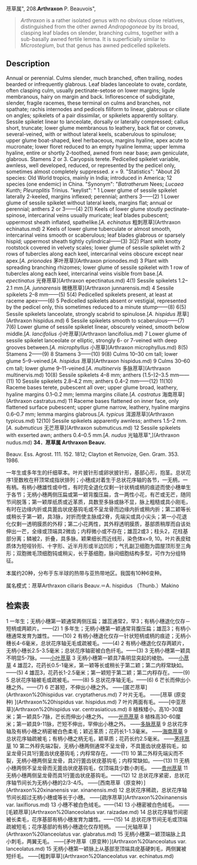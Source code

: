 荩草属",
208.**Arthraxon** P. Beauvois",

> *Arthraxon* is a rather isolated genus with no obvious close relatives, distinguished from the other awned *Andropogoneae* by its broad, clasping leaf blades on slender, branching culms, together with a sub-basally awned fertile lemma. It is superficially similar to *Microstegium*, but that genus has awned pedicelled spikelets.

## Description
Annual or perennial. Culms slender, much branched, often trailing, nodes bearded or infrequently glabrous. Leaf blades lanceolate to ovate, cordate, often clasping culm, usually pectinate-setose on lower margins; ligule membranous, hairy on margin and back. Inflorescence of subdigitate, slender, fragile racemes, these terminal on culms and branches, not spathate; rachis internodes and pedicels filiform to linear, glabrous or ciliate on angles; spikelets of a pair dissimilar, or spikelets apparently solitary. Sessile spikelet linear to lanceolate, dorsally or laterally compressed; callus short, truncate; lower glume membranous to leathery, back flat or convex, several-veined, with or without lateral keels, scaberulous to spinulose; upper glume boat-shaped, keel herbaceous, margins hyaline, apex acute to mucronate; lower floret reduced to an empty hyaline lemma; upper lemma hyaline, entire or shortly 2-toothed, awned from near base; awn geniculate, glabrous. Stamens 2 or 3. Caryopsis terete. Pedicelled spikelet variable, awnless, well developed, reduced, or represented by the pedicel only, sometimes almost completely suppressed. *x* = 9.
  "Statistics": "About 26 species: Old World tropics, mainly in India; introduced in America; 12 species (one endemic) in China.
  "Synonym": "*Batratherum* Nees; *Lucaea* Kunth; *Pleuroplitis* Trinius.
  "keylist": "
1 Lower glume of sessile spikelet laterally 2-keeled, margins inflexed; perennial; anthers 3——(2)
1 Lower glume of sessile spikelet without lateral keels, margins flat; annual or perennial; anthers 2 or 3——(4)
2(1) Keels of lower glume stoutly pectinate-spinose, intercarinal veins usually muricate; leaf blades pubescent; uppermost sheath inflated, spathelike.[*A. echinatus* 粗刺荩草](Arthraxon echinatus.md)
2 Keels of lower glume tuberculate or almost smooth, intercarinal veins smooth or scaberulous; leaf blades glabrous or sparsely hispid; uppermost sheath tightly cylindrical——(3)
3(2) Plant with knotty rootstock covered in velvety scales; lower glume of sessile spikelet with 2 rows of tubercles along each keel, intercarinal veins obscure except near apex.[*A. prionodes* 茅叶荩草](Arthraxon prionodes.md)
3 Plant with spreading branching rhizomes; lower glume of sessile spikelet with 1 row of tubercles along each keel, intercarinal veins visible from base.[*A. epectinatus* 光脊荩草](Arthraxon epectinatus.md)
4(1) Sessile spikelets 1.2–2.1 mm.[*A. junnarensis* 微穗荩草](Arthraxon junnarensis.md)
4 Sessile spikelets 2–8 mm——(5)
5(4) Pedicelled spikelets present, at least at raceme apex——(6)
5 Pedicelled spikelets absent or vestigial, represented by the pedicel only, this sometimes reduced to a minute stump——(8)
6(5) Sessile spikelets lanceolate, strongly scabrid to spinulose.[*A. hispidus* 荩草](Arthraxon hispidus.md)
6 Sessile spikelets smooth to scaberulous——(7)
7(6) Lower glume of sessile spikelet linear, obscurely veined, smooth below middle.[*A. lancifolius* 小叶荩草](Arthraxon lancifolius.md)
7 Lower glume of sessile spikelet lanceolate or elliptic, strongly 6- or 7-veined with deep grooves between.[*A. microphyllus* 小荩草](Arthraxon microphyllus.md)
8(5) Stamens 2——(9)
8 Stamens 3——(10)
9(8) Culms 10–30 cm tall; lower glume 5–9-veined.[*A. hispidus* 荩草](Arthraxon hispidus.md)
9 Culms 30–60 cm tall; lower glume 9–11-veined.[*A. multinervis* 多脉荩草](Arthraxon multinervis.md)
10(8) Sessile spikelets 4–8 mm; anthers (1.5–)2–3.5 mm——(11)
10 Sessile spikelets 2.8–4.2 mm; anthers 0.4–2 mm——(12)
11(10) Raceme bases terete, pubescent all over; upper glume broad, leathery, hyaline margins 0.1–0.2 mm; lemma margins ciliate.[*A. castratus* 海南荩草](Arthraxon castratus.md)
11 Raceme bases flattened on inner face, only flattened surface pubescent; upper glume narrow, leathery, hyaline margins 0.6–0.7 mm; lemma margins glabrous.[*A. typicus* 洱源荩草](Arthraxon typicus.md)
12(10) Sessile spikelets apparently awnless; anthers 1.5–2 mm.[*A. submuticus* 无芒荩草](Arthraxon submuticus.md)
12 Sessile spikelets with exserted awn; anthers 0.4–0.5 mm.[*A. nudus* 光轴荩草",](Arthraxon nudus.md)
**34．荩草属 Arthraxon Beauv.**

Beauv. Ess. Agrost. 111. 152. 1812; Clayton et Renvoize, Gen. Gram. 353. 1986.

一年生或多年生的纤细草本。叶片披针形或卵状披针形，基部心形，抱茎。总状花序1至数枚在秆顶常成指状排列；小穗成对着生于总状花序轴的各节，一无柄，一有柄。有柄小穗雄性或中性，有时完全退化仅剩一针状柄或柄的痕迹而使小穗单生于各节；无柄小穗两侧压扁或第一颖背腹压扁，含一两性小花，有芒或无芒，随同节间脱落；第一颖厚纸质或近革质，具数至多脉或脉不显，脉上粗糙或具小刚毛，有时在边缘内折或具篦齿状疣基钩毛或不呈龙骨而边缘内折或稍内折；第二颖等长或稍长于第一颖，具3脉，对折而使主脉成2脊，先端尖或具小尖头；第一小花退化仅剩一透明膜质的外稃；第二小花两性，其外稃透明膜质，基部质稍厚而自该处伸出一芒，全缘或顶端具2微齿；内稃微小或不存在；雄蕊2或3；柱头2，花柱基部分离；鳞被2，折叠，具多脉。颖果细长而近线形，染色体x=9, 10。叶片表皮硅质体为短哑铃形、十字形、近半月形或半边凹形；气孔副卫细胞为圆屋顶形至三角形；双胞微毛顶细胞钝或稍尖，长于基细胞，脉间细胞结构多型，可作为分组特征。

本属约20种，分布于东半球的热带与亚热带地区。我国有10种6变种。

属名模式：荩草Arthraxon ciliaris Beauv.＝A. hispidus （Thunb.）Makino

## 检索表

1 一年生；无柄小穗第一颖通常两侧压扁；雄蕊通常2，罕3；有柄小穗退化仅存－短柄或两颖片。——(2)
1 多年生；无柄小穗第一颖通常背腹压扁；雄蕊3；有柄小穗通常发育为雄性。——(10)
2 有柄小穗退化仅存一针状短柄或柄的痕迹；无柄小穗长4-6毫米，总状花序轴无毛或疏被毛。——(4)
2 有柄小穗退化仅存两颖片，无柄小穗长2.5-3.5毫米；总状花序轴密被白色纤毛。——(3)
3 无柄小穗第一颖具不明显5-7脉。——[小叶荩草](Arthraxon%20lancifolius.md)
3 无柄小穗第一颖具7条明显突起的棱肋。 ——[小荩草](Arthraxon%20microphyllus.md)
4 雄蕊2，花药长0.5-1毫米，第一颖等长或稍长于第二颖；第二内稃常缺如。——(5)
4 雄蕊3，花药长1-2.5毫米；第一颖短于第二颖；第二内稃存在。——(9)
5 总状花序轴被毛或疏被毛。——(8)
5 总状花序轴无毛。——(6)
6 芒长而伸出小穗之外。——(7)
6 芒甚短，不伸出小穗之外。 ——[匿芒荩草](Arthraxon%20hispidus var. cryptatherus.md)
7 叶片无毛。 ——[荩草 (原变种) ](Arthraxon%20hispidus var. hispidus.md)
7 叶片两面有毛。——[中亚荩草](Arthraxon%20hispidus var. centrasiaticus.md)
8 植株矮小，高10-30厘米；第一颖具5-7脉，芒长而伸出小穗之外。 ——[光亮荩草](Arthraxon%20micans.md)
8 植株高30-60厘米；第一颖具9-11脉，芒短不伸出，罕伸出小穗之外。 ——[多脉荩草](Arthraxon%20multinervus.md)
9 总状花序轴及有柄小穗之柄密被白色柔毛；颖近革质；花药长1-1.3毫米。 ——[海南荩草](Arthraxon%20castratus.md)
9 总状花序轴疏被毛；有柄小穗之柄无毛，颖草质；花药长约2.5毫米。 ——[茅坪荩草](Arthraxon%20maopingensis.md)
10 第二外稃先端2裂，无柄小穗两侧通常不呈龙骨，不具篦齿状疣基钩毛，如呈龙骨只具1行篦齿状疣基钩毛；内稃常存在。——(11)
10 第二外稃先端尖而不裂，无柄小穗两侧呈龙骨，具2行篦齿状疣基钩毛；内稃常缺如。——(13)
11 无柄小穗两侧不呈龙骨而无篦齿状疣基钩毛，仅顶端具少数小刺毛。 ——[贵州荩草](Arthraxon%20guizhouensis.md)
11 无柄小穗两侧呈龙骨而具1行篦齿状疣基钩毛。——(12)
12 总状花序紧密，总状花序轴节间长为无柄小穗的2/3-4/5。 ——[西南荩草（原变种）](Arthraxon%20xinanensis var. xinanensis.md)
12 总状花序稀疏，总状花序轴节间长超过无柄小穗或等长于小穗。 ——[疏序荩草](Arthraxon%20xinanensis var. laxiflorus.md)
13 小穗不被白色绒毛。——(14)
13 小穗密被白色绒毛。 ——[毛颖荩草](Arthraxon%20lanceolatus var. raizadae.md)
14 总状花序轴节间密被长柔毛，花序基部有柄小穗发育为雄性。——(15)
14 总状花序节间无毛或顶端疏被短毛；花序基部的有柄小穗退化仅存短柄。 ——[光轴荩草 ](Arthraxon%20lanceolatus var. glabratus.md)
15 无柄小穗第一颖顶端脉上具小刺毛，两翼无毛。 ——[矛叶荩草（原变种）](Arthraxon%20lanceolatus var. lanceolatus.md)
15 无柄小穗第一颖脉上从基部至顶端具疣基硬刺毛，两侧翼被短纤毛。 ——[粗刺草草](Arthraxon%20lanceolatus var. echinatus.md)
